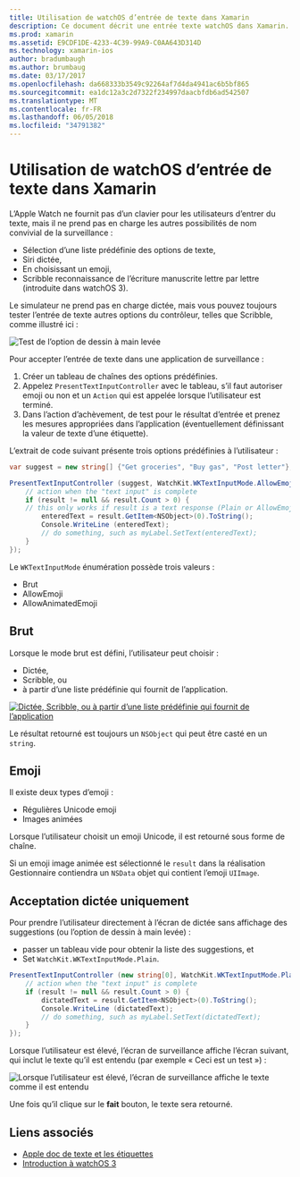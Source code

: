 ```yaml
---
title: Utilisation de watchOS d’entrée de texte dans Xamarin
description: Ce document décrit une entrée texte watchOS dans Xamarin. Il traite des PresentTextInputController (méthode), libres, texte brut, emojis et dictée.
ms.prod: xamarin
ms.assetid: E9CDF1DE-4233-4C39-99A9-C0AA643D314D
ms.technology: xamarin-ios
author: bradumbaugh
ms.author: brumbaug
ms.date: 03/17/2017
ms.openlocfilehash: da668333b3549c92264af7d4da4941ac6b5bf865
ms.sourcegitcommit: ea1dc12a3c2d7322f234997daacbfdb6ad542507
ms.translationtype: MT
ms.contentlocale: fr-FR
ms.lasthandoff: 06/05/2018
ms.locfileid: "34791382"
---
```

# <a name="working-with-watchos-text-input-in-xamarin"></a>Utilisation de watchOS d’entrée de texte dans Xamarin

L’Apple Watch ne fournit pas d’un clavier pour les utilisateurs d’entrer du texte, mais il ne prend pas en charge les autres possibilités de nom convivial de la surveillance :

- Sélection d’une liste prédéfinie des options de texte,
- Siri dictée,
- En choisissant un emoji,
- Scribble reconnaissance de l’écriture manuscrite lettre par lettre (introduite dans watchOS 3).

Le simulateur ne prend pas en charge dictée, mais vous pouvez toujours tester l’entrée de texte autres options du contrôleur, telles que Scribble, comme illustré ici :

![](text-input-images/textinput-sml.png "Test de l’option de dessin à main levée")

Pour accepter l’entrée de texte dans une application de surveillance :

1. Créer un tableau de chaînes des options prédéfinies.
2. Appelez `PresentTextInputController` avec le tableau, s’il faut autoriser emoji ou non et un `Action` qui est appelée lorsque l’utilisateur est terminé.
3. Dans l’action d’achèvement, de test pour le résultat d’entrée et prenez les mesures appropriées dans l’application (éventuellement définissant la valeur de texte d’une étiquette).

L’extrait de code suivant présente trois options prédéfinies à l’utilisateur :

```csharp
var suggest = new string[] {"Get groceries", "Buy gas", "Post letter"};

PresentTextInputController (suggest, WatchKit.WKTextInputMode.AllowEmoji, (result) => {
    // action when the "text input" is complete
    if (result != null && result.Count > 0) {
    // this only works if result is a text response (Plain or AllowEmoji)
        enteredText = result.GetItem<NSObject>(0).ToString();
        Console.WriteLine (enteredText);
        // do something, such as myLabel.SetText(enteredText);
    }
});
```

Le `WKTextInputMode` énumération possède trois valeurs :

- Brut
- AllowEmoji
- AllowAnimatedEmoji

## <a name="plain"></a>Brut

Lorsque le mode brut est défini, l’utilisateur peut choisir :

- Dictée,
- Scribble, ou
- à partir d’une liste prédéfinie qui fournit de l’application.

[![](text-input-images/plain-scribble-sml.png "Dictée, Scribble, ou à partir d’une liste prédéfinie qui fournit de l’application")](text-input-images/plain-scribble.png#lightbox)

Le résultat retourné est toujours un `NSObject` qui peut être casté en un `string`.

## <a name="emoji"></a>Emoji

Il existe deux types d’emoji :

- Régulières Unicode emoji
- Images animées

Lorsque l’utilisateur choisit un emoji Unicode, il est retourné sous forme de chaîne.

Si un emoji image animée est sélectionné le `result` dans la réalisation Gestionnaire contiendra un `NSData` objet qui contient l’emoji `UIImage`.

## <a name="accepting-dictation-only"></a>Acceptation dictée uniquement

Pour prendre l’utilisateur directement à l’écran de dictée sans affichage des suggestions (ou l’option de dessin à main levée) :

- passer un tableau vide pour obtenir la liste des suggestions, et
- Set `WatchKit.WKTextInputMode.Plain`.

```csharp
PresentTextInputController (new string[0], WatchKit.WKTextInputMode.Plain, (result) => {
    // action when the "text input" is complete
    if (result != null && result.Count > 0) {
        dictatedText = result.GetItem<NSObject>(0).ToString();
        Console.WriteLine (dictatedText);
        // do something, such as myLabel.SetText(dictatedText);
    }
});
```

Lorsque l’utilisateur est élevé, l’écran de surveillance affiche l’écran suivant, qui inclut le texte qu’il est entendu (par exemple « Ceci est un test ») :

![](text-input-images/dictation.png "Lorsque l’utilisateur est élevé, l’écran de surveillance affiche le texte comme il est entendu")

Une fois qu’il clique sur le **fait** bouton, le texte sera retourné.



## <a name="related-links"></a>Liens associés

- [Apple doc de texte et les étiquettes](https://developer.apple.com/library/ios/documentation/General/Conceptual/WatchKitProgrammingGuide/TextandLabels.html)
- [Introduction à watchOS 3](~/ios/watchos/platform/introduction-to-watchos3/index.md)

